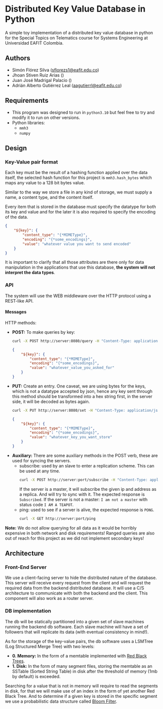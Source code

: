 # Distributed Key Value Database in Python

A simple toy implementation of a distributed key value database in python for the Special Topics on Telematics course for Systems Engineering at Universidad EAFIT Colombia.

## Authors
- Simón Flórez Silva (sflorezs1@eafit.edu.co)
- Jhoan Stiven Ruiz Arias ()
- Juan José Madrigal Palacio ()
- Adrián Alberto Gutiérrez Leal (aagutierrl@eafit.edu.co)

## Requirements
- This program was designed to run in `python3.10` but feel free to try and modify it to run on other versions.
- Python libraries:
    - `mmh3`
    - `numpy`

## Design

### Key-Value pair format
Each key must be the result of a hashing function applied over the data itself, the selected hash function for this project is `mmh3.hash_bytes` which maps any value to a 128 bit bytes value.

Similar to the way we store a file in any kind of storage, we must supply a name, a content type, and the content itself.

Every item that is stored in the database must specify the datatype for both its key and value and for the later it is also required to specify the encoding of the data.

```json
{
    "${key}": {
        "content_type": "{*MIMEType}",
        "encoding": "{*some_encodings}",
        "value": "whatever value you want to send encoded"
    }
}
```

It is important to clarify that all those attributes are there only for data manipulation in the applications that use this database, **the system will not interpret the data types**.

### API

The system will use the WEB middleware over the HTTP protocol using a REST-like API.

#### Messages
HTTP methods:
- **POST:** To make queries by key:
    ```bash
    curl -X POST http://server:8080/query -H "Content-Type: application/octet-stream" -d '${key}'
    ```
    ```json
    {
        "${key}": {
            "content_type": "{*MIMEType}",
            "encoding": "{*some_encodings}",
            "value": "whatever_value_you_asked_for"
        }
    }
    ```
- **PUT:** Create an entry. One caveat, we are using bytes for the keys, which is not a datatype accepted by json, hence any key sent through this method should be transformed into a hex string first, in the server side, it will be decoded as bytes again.
    ```bash
    curl -X PUT http://server:8080/set -H "Content-Type: application/json" -d '{"key": "90219201f2","content_type": "{*MIMEType}", "encoding": "{*some_encodings}", "value": "whatever_key_you_want_store"}'
    ```
    ```json
    {
        "${key}": {
            "content_type": "{*MIMEType}",
            "encoding": "{*some_encodings}",
            "value": "whatever_key_you_want_store"
        }
    }
    ```
- **Auxiliary:** There are some auxiliary methods in the POST verb, these are used for syncing the servers. 
    - subscribe: used by an slave to enter a replication scheme. This can be used at any time.
        ```bash
        curl -X POST http://server:port/subscribe -H "Content-Type: application/json" -d '{"ip": "my ip", "port": "my port"}'
        ```
        If the server is a master, it will subscribe the given ip and address as a replica. And will try to sync with it. The expected response is `Subscribed`. If the server is not a master: `I am not a master` with status code `I AM A TEAPOT`.
    - ping: used to see if a server is alive, the expected response is `PONG`.
        ```bash
        curl -X GET http://server:port/ping
        ```

**Note:** We do not allow querying for all data as it would be horribly expensive in both network and disk requirements! Ranged queries are also out of reach for this project as we did not implement secondary keys!

## **Architecture**

### Front-End Server

We use a client-facing server to hide the distributed nature of the database. This server will receive every request from the client and will request the required data from the backend distributed database. It will use a C/S architecture to communicate with both the backend and the client. This component will also work as a router server.

### DB implementation

The db will be statically partitioned into a given set of slave machines running the backend db software. Each slave machine will have a set of followers that will replicate its data (with eventual consistency in mind!).

As for the storage of the key-value pairs, the db software uses a LSMTree (Log Structured Merge Tree) with two levels:
- **0. Memory:** In the form of a memtable implemented with [Red Black Trees](https://en.wikipedia.org/wiki/Red%E2%80%93black_tree).
- **1. Disk:** In the form of many segment files, storing the memtable as an SSTable (Sorted String Table) in disk after the threshold of memory (1mb by default) is exceeded.

Searching for a value that is not in memory will require to read the segments in disk, for that we will make use of an index in the form of yet another Red Black Tree. And to determine if a given key is stored in the specific segment we use a probabilistic data structure called [Bloom Filter](https://www.youtube.com/watch?v=em2j7sLhoyI). 